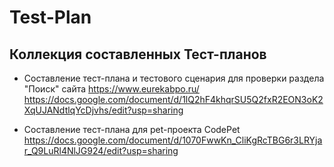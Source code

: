 # Test-Plan
## Коллекция составленных Тест-планов  

- Составление тест-плана и тестового сценария для проверки раздела "Поиск" сайта https://www.eurekabpo.ru/  
https://docs.google.com/document/d/1lQ2hF4khqrSU5Q2fxR2EON3oK2XqUJANdtlqYcDjvhs/edit?usp=sharing   

- Составление тест-плана для pet-проекта CodePet  
https://docs.google.com/document/d/1070FwwKn_CliKgRcTBG6r3LRYjar_Q9LuRl4NlJG924/edit?usp=sharing

